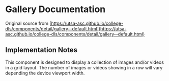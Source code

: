 # Gallery Documentation

Original source from [https://utsa-asc.github.io/college-dls/components/detail/gallery--default.html](https://utsa-asc.github.io/college-dls/components/detail/gallery--default.html)

## Implementation Notes

This component is designed to display a collection of images and/or videos in a grid layout. The number of images or videos showing in a row will vary depending the device viewport width.
